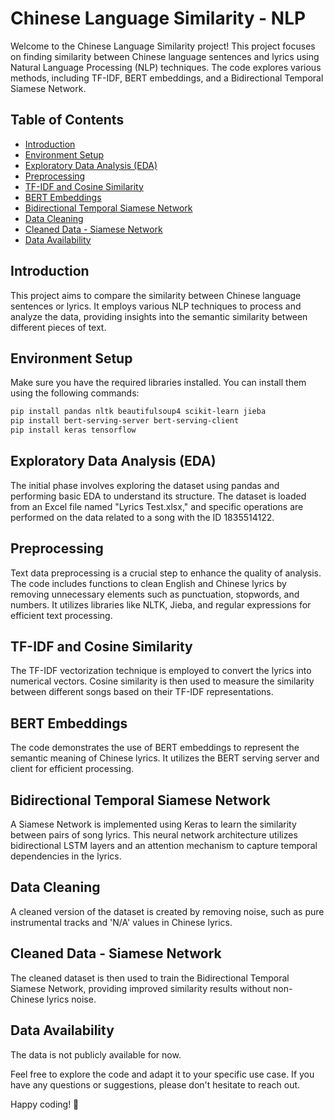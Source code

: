# Chinese Language Similarity - NLP

Welcome to the Chinese Language Similarity project! This project focuses on finding similarity between Chinese language sentences and lyrics using Natural Language Processing (NLP) techniques. The code explores various methods, including TF-IDF, BERT embeddings, and a Bidirectional Temporal Siamese Network.

## Table of Contents
- [Introduction](#introduction)
- [Environment Setup](#env-setup)
- [Exploratory Data Analysis (EDA)](#eda)
- [Preprocessing](#preprocessing)
- [TF-IDF and Cosine Similarity](#tf-idf-and-cosine-similarity)
- [BERT Embeddings](#bert-embeddings)
- [Bidirectional Temporal Siamese Network](#bidirectional-temporal-siamese-network)
- [Data Cleaning](#data-cleaning)
- [Cleaned Data - Siamese Network](#cleaned-data-siamese-network)
- [Data Availability](#data-availability)

## Introduction
This project aims to compare the similarity between Chinese language sentences or lyrics. It employs various NLP techniques to process and analyze the data, providing insights into the semantic similarity between different pieces of text.

## Environment Setup
Make sure you have the required libraries installed. You can install them using the following commands:

```bash
pip install pandas nltk beautifulsoup4 scikit-learn jieba
pip install bert-serving-server bert-serving-client
pip install keras tensorflow
```

## Exploratory Data Analysis (EDA)
The initial phase involves exploring the dataset using pandas and performing basic EDA to understand its structure. The dataset is loaded from an Excel file named "Lyrics Test.xlsx," and specific operations are performed on the data related to a song with the ID 1835514122.

## Preprocessing
Text data preprocessing is a crucial step to enhance the quality of analysis. The code includes functions to clean English and Chinese lyrics by removing unnecessary elements such as punctuation, stopwords, and numbers. It utilizes libraries like NLTK, Jieba, and regular expressions for efficient text processing.

## TF-IDF and Cosine Similarity
The TF-IDF vectorization technique is employed to convert the lyrics into numerical vectors. Cosine similarity is then used to measure the similarity between different songs based on their TF-IDF representations.

## BERT Embeddings
The code demonstrates the use of BERT embeddings to represent the semantic meaning of Chinese lyrics. It utilizes the BERT serving server and client for efficient processing.

## Bidirectional Temporal Siamese Network
A Siamese Network is implemented using Keras to learn the similarity between pairs of song lyrics. This neural network architecture utilizes bidirectional LSTM layers and an attention mechanism to capture temporal dependencies in the lyrics.

## Data Cleaning
A cleaned version of the dataset is created by removing noise, such as pure instrumental tracks and 'N/A' values in Chinese lyrics.

## Cleaned Data - Siamese Network
The cleaned dataset is then used to train the Bidirectional Temporal Siamese Network, providing improved similarity results without non-Chinese lyrics noise.

## Data Availability
The data is not publicly available for now.

Feel free to explore the code and adapt it to your specific use case. If you have any questions or suggestions, please don't hesitate to reach out.

Happy coding! 🚀
